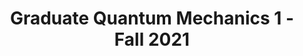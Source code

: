---
style: style2
image_path: /images/Teaching/quantum1.jpeg
link_path: /quantum_1/qm1.html
title: Graduate Quantum Mechanics 1 - Fall 2021
caption: Formalism, One Dimensional Problems, Time Evolution, Angular Momentum
---